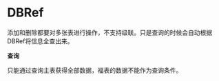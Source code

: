 

# DBRef



添加和删除都要对多张表进行操作，不支持级联。只是查询的时候会自动根据DBRef将信息全查出来。



**查询**

只能通过查询主表获得全部数据，福表的数据不能作为查询条件。